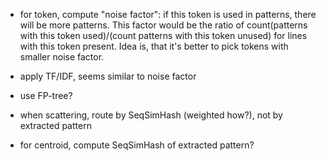 * for token, compute "noise factor":
  if this token is used in patterns, there will be more patterns.
  This factor would be the ratio of count(patterns with this token used)/(count patterns with this token unused)
  for lines with this token present.
  Idea is, that it's better to pick tokens with smaller noise factor.
  
* apply TF/IDF, seems similar to noise factor

* use FP-tree?

* when scattering, route by SeqSimHash (weighted how?), not by extracted pattern
* for centroid, compute SeqSimHash of extracted pattern?
